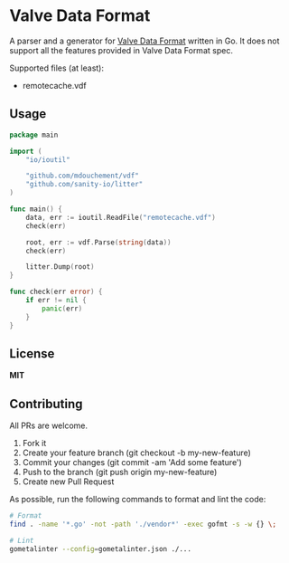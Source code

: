 # Valve Data Format

A parser and a generator for [Valve Data Format](https://developer.valvesoftware.com/wiki/KeyValues) written in Go. It does not support all the features provided in Valve Data Format spec.

Supported files (at least):
- remotecache.vdf

## Usage

```go
package main

import (
	"io/ioutil"

	"github.com/mdouchement/vdf"
	"github.com/sanity-io/litter"
)

func main() {
	data, err := ioutil.ReadFile("remotecache.vdf")
	check(err)

	root, err := vdf.Parse(string(data))
	check(err)

	litter.Dump(root)
}

func check(err error) {
	if err != nil {
		panic(err)
	}
}
```

## License

**MIT**


## Contributing

All PRs are welcome.

1. Fork it
2. Create your feature branch (git checkout -b my-new-feature)
3. Commit your changes (git commit -am 'Add some feature')
5. Push to the branch (git push origin my-new-feature)
6. Create new Pull Request

As possible, run the following commands to format and lint the code:

```sh
# Format
find . -name '*.go' -not -path './vendor*' -exec gofmt -s -w {} \;

# Lint
gometalinter --config=gometalinter.json ./...
```
